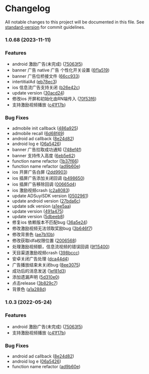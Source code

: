 # Changelog

All notable changes to this project will be documented in this file. See [standard-version](https://github.com/conventional-changelog/standard-version) for commit guidelines.

### 1.0.68 (2023-11-11)


### Features

* android 激励广告(未完成) ([75063f5](https://github.com/liusanhong/react-native-admobile/commit/75063f5166d6c2d5355dbb5dd19a14d08b29de59))
* banner 广告 native 广告 个性化开关设置 ([6f1a519](https://github.com/liusanhong/react-native-admobile/commit/6f1a519549aa0916b6dfeca554bf01a3fc82d4c1))
* banner 广告位桥接文件 ([66cc933](https://github.com/liusanhong/react-native-admobile/commit/66cc93352c59f62ce8f770145d6c1499f49037f3))
* intertitialAd ([eb78ec3](https://github.com/liusanhong/react-native-admobile/commit/eb78ec3b52373617c52d57c43f452a3d8f3da8a3))
* ios 信息流广告支持关闭 ([b26e42c](https://github.com/liusanhong/react-native-admobile/commit/b26e42ccb32b59ad589c2d8f2ee7295eaddfa729))
* update version ([30acd24](https://github.com/liusanhong/react-native-admobile/commit/30acd24e2f123cc677a43c2ee6db63391e1a869e))
* 修改ios 开屏和初始化由RN端传入 ([70f53f6](https://github.com/liusanhong/react-native-admobile/commit/70f53f60db2c001e27b51584077e8ea92eff7a5f))
* 支持激励视频播放 ([c41f17b](https://github.com/liusanhong/react-native-admobile/commit/c41f17bbec047ef3329fb66a91e0118793ea40df))


### Bug Fixes

* admobile init callback ([486a925](https://github.com/liusanhong/react-native-admobile/commit/486a92575d35ade8d1df9e83be77dc0a88cd6f66))
* admobile recall ([6d68f49](https://github.com/liusanhong/react-native-admobile/commit/6d68f49794a86714a87c0c6dc09c12fc5d804c2b))
* android ad callback ([8e24d82](https://github.com/liusanhong/react-native-admobile/commit/8e24d820eaf9690410994970825cd0611904d680))
* android log e ([06a5426](https://github.com/liusanhong/react-native-admobile/commit/06a5426455f66a3717dfd98e0b739738bb16d763))
* banner 广告拉取成功通知 ([748ef4f](https://github.com/liusanhong/react-native-admobile/commit/748ef4f463af44ed8bd322caba0915f79b720db0))
* banner 支持传入高度 ([6eb5e62](https://github.com/liusanhong/react-native-admobile/commit/6eb5e623b68361ef5c8133b1227a294318eda655))
* function name refactor ([1b37f66](https://github.com/liusanhong/react-native-admobile/commit/1b37f6633443498e446a3fa708496b9cbfb3450f))
* function name refactor ([ad9b60e](https://github.com/liusanhong/react-native-admobile/commit/ad9b60eea5b66a50099693e2c65b09bdacb624f7))
* ios 开屏广告白屏 ([2dd9903](https://github.com/liusanhong/react-native-admobile/commit/2dd9903a8dec6ebd1353097e65e88603a0e13550))
* ios 插屏广告添加关闭回调 ([b498650](https://github.com/liusanhong/react-native-admobile/commit/b4986504d7eb84f7b610a25dd92510110f778fbb))
* ios 插屏广告移除回调 ([00665d4](https://github.com/liusanhong/react-native-admobile/commit/00665d440062043d39eafe927dd89eea6148637e))
* ios 激励视频crash ([c2a8083](https://github.com/liusanhong/react-native-admobile/commit/c2a8083ed51b0ed66e1efd2c22d8bb2c0eaefbc4))
* update ADSuyiSDK version ([0502961](https://github.com/liusanhong/react-native-admobile/commit/0502961c81b886c47fb5605cb2599d38b39b9096))
* update android version ([27bda6c](https://github.com/liusanhong/react-native-admobile/commit/27bda6c7e6e2975b6312a31020ea22edba251b29))
* update sdk version ([a1ee5aa](https://github.com/liusanhong/react-native-admobile/commit/a1ee5aa66546fb8fc3ce533e38ba916d2ceb77f0))
* update version ([491a475](https://github.com/liusanhong/react-native-admobile/commit/491a475c5e0af9b7749949da0f2e017366fda913))
* update version ([5dbeeb8](https://github.com/liusanhong/react-native-admobile/commit/5dbeeb8a7aec3fcdae3e7d11ac187a23c5a1dc89))
* 修复ios 依赖版本不匹配bug ([36a5e24](https://github.com/liusanhong/react-native-admobile/commit/36a5e24b6c3bcd759a7b6c523753f956e7ed9133))
* 修改激励视频无法领取奖励bug ([3b646f7](https://github.com/liusanhong/react-native-admobile/commit/3b646f71b7a8f278baf7b4070df0fddb857314b2))
* 修改背景色 ([ae7b10b](https://github.com/liusanhong/react-native-admobile/commit/ae7b10b0c29da32309fd6ab1535328aca48c430a))
* 修改获取idfa权限位置 ([2006568](https://github.com/liusanhong/react-native-admobile/commit/2006568d94110aed53236f93a67ee6b164df3afc))
* 处理激励视频额，信息流视频的错误回调 ([9f15400](https://github.com/liusanhong/react-native-admobile/commit/9f15400359dfb8eb7731a37c17b9b0b407fa56e6))
* 天目渠道激励视频crash ([398bccc](https://github.com/liusanhong/react-native-admobile/commit/398bcccb574f8238f1e5c71a05bdf0cc3f7f14e3))
* 安卓关闭广告处理 ([dca44d4](https://github.com/liusanhong/react-native-admobile/commit/dca44d41584b74a05c3a91d7ff65c36a48b79aa4))
* 广告播放结束未关闭bug ([8ee3075](https://github.com/liusanhong/react-native-admobile/commit/8ee30754f3f9f58b485dc403d3b85118376aa5ef))
* 成功后的消息发送 ([1ef81d3](https://github.com/liusanhong/react-native-admobile/commit/1ef81d3229d32bafc46426a2d008cce03bae3652))
* 添加遗漏声明 ([5d310e0](https://github.com/liusanhong/react-native-admobile/commit/5d310e0a11cea57699147789e8f20081295abb7c))
* 点击release ([3b829c7](https://github.com/liusanhong/react-native-admobile/commit/3b829c70b1e6eb6aa278c2623dc825ab6c5327c4))
* 背景色 ([a1a288d](https://github.com/liusanhong/react-native-admobile/commit/a1a288d73be2edc0128d2707655cc5468c47007d))

### 1.0.3 (2022-05-24)


### Features

* android 激励广告(未完成) ([75063f5](https://github.com/github_account/react-native-admobile/commit/75063f5166d6c2d5355dbb5dd19a14d08b29de59))
* 支持激励视频播放 ([c41f17b](https://github.com/github_account/react-native-admobile/commit/c41f17bbec047ef3329fb66a91e0118793ea40df))


### Bug Fixes

* android ad callback ([8e24d82](https://github.com/github_account/react-native-admobile/commit/8e24d820eaf9690410994970825cd0611904d680))
* android log e ([06a5426](https://github.com/github_account/react-native-admobile/commit/06a5426455f66a3717dfd98e0b739738bb16d763))
* function name refactor ([ad9b60e](https://github.com/github_account/react-native-admobile/commit/ad9b60eea5b66a50099693e2c65b09bdacb624f7))
